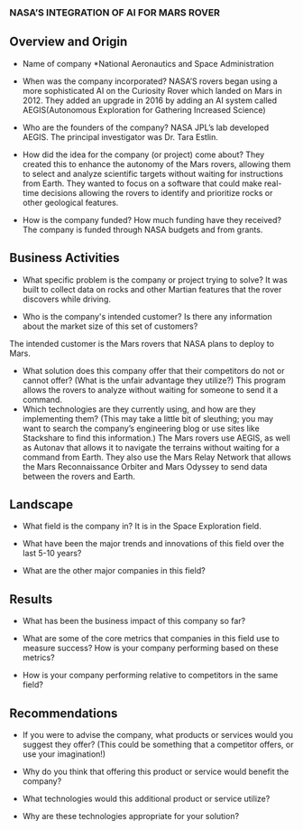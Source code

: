### NASA’S INTEGRATION OF AI FOR MARS ROVER

## Overview and Origin

* Name of company
*National Aeronautics and Space Administration

* When was the company incorporated?
NASA’S rovers began using a more sophisticated AI on the Curiosity Rover which landed on Mars in 2012. They added an upgrade in 2016 by adding an AI system called AEGIS(Autonomous Exploration for Gathering Increased Science)

* Who are the founders of the company?
NASA JPL’s lab developed AEGIS. The principal investigator was Dr. Tara Estlin. 

* How did the idea for the company (or project) come about?
They created this to enhance the autonomy of the Mars rovers, allowing them to select and analyze scientific targets without waiting for instructions from Earth. They wanted to focus on a software that could make real-time decisions allowing the rovers to identify and prioritize rocks or other geological features. 

* How is the company funded? How much funding have they received?
The company is funded through NASA budgets and from grants. 

## Business Activities

* What specific problem is the company or project trying to solve?
It was built to collect data on rocks and other Martian features that the rover discovers while driving. 

* Who is the company's intended customer? Is there any information about the market size of this set of customers?

The intended customer is the Mars rovers that NASA plans to deploy to Mars. 

* What solution does this company offer that their competitors do not or cannot offer? (What is the unfair advantage they utilize?)
This program allows the rovers to analyze without waiting for someone to send it a command. 
* Which technologies are they currently using, and how are they implementing them? (This may take a little bit of sleuthing; you may want to search the company’s engineering blog or use sites like Stackshare to find this information.)
The Mars rovers use AEGIS, as well as Autonav that allows it to navigate the terrains without waiting for a command from Earth. They also use the Mars Relay Network that allows the Mars Reconnaissance Orbiter and Mars Odyssey to send data between the rovers and Earth.

## Landscape

* What field is the company in?
It is in the Space Exploration field. 

* What have been the major trends and innovations of this field over the last 5-10 years?


* What are the other major companies in this field?


## Results

* What has been the business impact of this company so far?


* What are some of the core metrics that companies in this field use to measure success? How is your company performing based on these metrics?


* How is your company performing relative to competitors in the same field?


## Recommendations

* If you were to advise the company, what products or services would you suggest they offer? (This could be something that a competitor offers, or use your imagination!)


* Why do you think that offering this product or service would benefit the company?


* What technologies would this additional product or service utilize?


* Why are these technologies appropriate for your solution?



